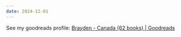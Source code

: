 ```yaml
---
date: 2024-12-01
---
```


See my goodreads profile: [Brayden - Canada (62 books) | Goodreads](https://www.goodreads.com/user/show/177967872-brayden)

